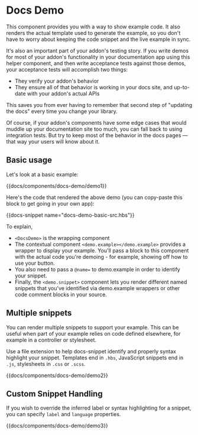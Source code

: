 # Docs Demo

This component provides you with a way to show example code. It also renders the actual template used to generate the example, so you don't have to worry about keeping the code snippet and the live example in sync.

It's also an important part of your addon's testing story. If you write demos for most of your addon's functionality in your documentation app using this helper component, and then write acceptance tests against those demos, your acceptance tests will accomplish two things:

- They verify your addon's behavior
- They ensure all of that behavior is working in your docs site, and up-to-date with your addon's actual APIs

This saves you from ever having to remember that second step of "updating the docs" every time you change your library.

Of course, if your addon's components have some edge cases that would muddle up your documentation site too much, you can fall back to using integration tests. But try to keep most of the behavior in the docs pages — that way your users will know about it.

## Basic usage

Let's look at a basic example:

{{docs/components/docs-demo/demo1}}

Here's the code that rendered the above demo (you can copy-paste this block to get going in your own app):

{{docs-snippet name="docs-demo-basic-src.hbs"}}

To explain,

- `<DocsDemo>` is the wrapping component
- The contextual component `<demo.example></demo.example>` provides a wrapper to display your example. You'll pass a block to this component with the actual code you're demoing - for example, showing off how to use your button.
- You also need to pass a `@name=` to demo.example in order to identify your snippet.
- Finally, the `<demo.snippet>` component lets you render different named snippets that you've identified via demo.example wrappers or other code comment blocks in your source.

## Multiple snippets

You can render multiple snippets to support your example. This can be useful when part of your example relies on code defined elsewhere, for example in a controller or stylesheet.

Use a file extension to help docs-snippet identify and properly syntax highlight your snippet. Templates end in `.hbs`, JavaScript snippets end in `.js`, stylesheets in `.css` or `.scss`.

{{docs/components/docs-demo/demo2}}

## Custom Snippet Handling

If you wish to override the inferred label or syntax highlighting for a snippet, you can specify `label` and `language` properties.

{{docs/components/docs-demo/demo3}}
